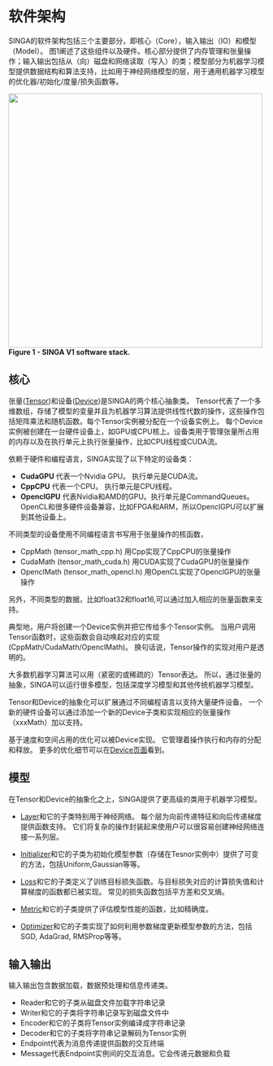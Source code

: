 # 软件架构

SINGA的软件架构包括三个主要部分，即核心（Core），输入输出（IO）和模型（Model）。 图1阐述了这些组件以及硬件。核心部分提供了内存管理和张量操作；输入输出包括从（向）磁盘和网络读取（写入）的类；模型部分为机器学习模型提供数据结构和算法支持，比如用于神经网络模型的层，用于通用机器学习模型的优化器/初始化/度量/损失函数等。


<img src="../_static/images/singav1-sw.png" align="center" width="500px"/>
<br/>
<span><strong>Figure 1 - SINGA V1 software stack.</strong></span>

## 核心

张量([Tensor](tensor.html))和设备([Device](device.html))是SINGA的两个核心抽象类。 Tensor代表了一个多维数组，存储了模型的变量并且为机器学习算法提供线性代数的操作，这些操作包括矩阵乘法和随机函数。每个Tensor实例被分配在一个设备实例上。 每个Device实例被创建在一台硬件设备上，如GPU或CPU核上。设备类用于管理张量所占用的内存以及在执行单元上执行张量操作，比如CPU线程或CUDA流。

依赖于硬件和编程语言，SINGA实现了以下特定的设备类：

* **CudaGPU** 代表一个Nvidia GPU。 执行单元是CUDA流。
* **CppCPU** 代表一个CPU。 执行单元是CPU线程。
* **OpenclGPU** 代表Nvidia和AMD的GPU。执行单元是CommandQueues。OpenCL和很多硬件设备兼容，比如FPGA和ARM，所以OpenclGPU可以扩展到其他设备上。

不同类型的设备使用不同编程语言书写用于张量操作的核函数，

* CppMath (tensor_math_cpp.h) 用Cpp实现了CppCPU的张量操作
* CudaMath (tensor_math_cuda.h) 用CUDA实现了CudaGPU的张量操作
* OpenclMath (tensor_math_opencl.h) 用OpenCL实现了OpenclGPU的张量操作

另外，不同类型的数据，比如float32和float16,可以通过加入相应的张量函数来支持。

典型地，用户将创建一个Device实例并把它传给多个Tensor实例。 当用户调用Tensor函数时，这些函数会自动唤起对应的实现(CppMath/CudaMath/OpenclMath)。 换句话说，Tensor操作的实现对用户是透明的。

大多数机器学习算法可以用（紧密的或稀疏的）Tensor表达。 所以，通过张量的抽象，SINGA可以运行很多模型，包括深度学习模型和其他传统机器学习模型。 

Tensor和Device的抽象化可以扩展通过不同编程语言以支持大量硬件设备。 一个新的硬件设备可以通过添加一个新的Device子类和实现相应的张量操作（xxxMath）加以支持。

基于速度和空间占用的优化可以被Device实现。 它管理着操作执行和内存的分配和释放。 更多的优化细节可以在[Device页面](device.html)看到。


## 模型

在Tensor和Device的抽象化之上，SINGA提供了更高级的类用于机器学习模型。

* [Layer](layer.html)和它的子类特别用于神经网络。 每个层为向前传递特征和向后传递梯度提供函数支持。 它们将复杂的操作封装起来使用户可以很容易创建神经网络连接一系列层。

* [Initializer](initializer.html)和它的子类为初始化模型参数（存储在Tesnor实例中）提供了可变的方法，包括Uniform,Gaussian等等。

* [Loss](loss.html)和它的子类定义了训练目标损失函数。与目标损失对应的计算损失值和计算梯度的函数都已被实现。 常见的损失函数包括平方差和交叉熵。

* [Metric](metric.html)和它的子类提供了评估模型性能的函数，比如精确度。

* [Optimizer](optimizer.html)和它的子类实现了如何利用参数梯度更新模型参数的方法，包括SGD, AdaGrad, RMSProp等等。


## 输入输出

输入输出包含数据加载，数据预处理和信息传递类。

* Reader和它的子类从磁盘文件加载字符串记录
* Writer和它的子类将字符串记录写到磁盘文件中
* Encoder和它的子类将Tensor实例编译成字符串记录
* Decoder和它的子类将字符串记录解码为Tensor实例
* Endpoint代表为消息传递提供函数的交互终端
* Message代表Endpoint实例间的交互消息。它会传递元数据和负载

